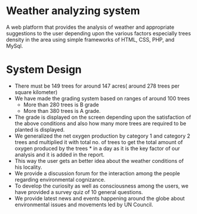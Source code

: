 # Weather analyzing system

A web platform that provides the analysis of weather and appropriate suggestions to the user depending upon the various factors especially trees density in the area using simple frameworks of HTML, CSS, PHP, and MySql.

# System Design
* There must be 149 trees for around 147 acres( around 278 trees per square kilometer)
* We have made the grading system based on ranges of around 100 trees
  - More than 280 trees is B grade
  - More than 380 trees is A grade.
* The grade is displayed on the screen depending upon the satisfaction of the above conditions and also how many more trees are required to be planted is displayed.
* We generalized the net oxygen production by category 1 and category 2 trees and multiplied it with total no. of trees to get the total amount of oxygen produced by the trees * in a day as it is the key factor of our analysis and it is added in the report.
* This way the user gets an better idea about the weather conditions of his locality.
* We provide a discussion forum for the interaction among the people regarding environmental cognizance.
* To develop  the curiosity as well as consciousness among the users, we have provided a survey quiz of 10 general questions.  
* We provide latest news and events happening around the globe about environmental issues and movements led by UN Council.

